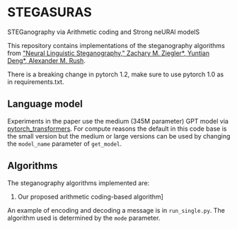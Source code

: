 # STEGASURAS
STEGanography via Arithmetic coding and Strong neURAl modelS

This repository contains implementations of the steganography algorithms from ["Neural Linguistic Steganography," Zachary M. Ziegler*, Yuntian Deng*, Alexander M. Rush](https://arxiv.org/abs/1909.01496).

There is a breaking change in pytorch 1.2, make sure to use pytorch 1.0 as in requirements.txt.

## Language model

Experiments in the paper use the medium (345M parameter) GPT model via [pytorch_transformers](https://github.com/huggingface/pytorch-transformers). For compute reasons the default in this code base is the small version but the medium or large versions can be used by changing the `model_name` parameter of `get_model`.

## Algorithms

The steganography algorithms implemented are:
1. Our proposed arithmetic coding-based algorithm]

An example of encoding and decoding a message is in `run_single.py`. The algorithm used is determined by the `mode` parameter.
